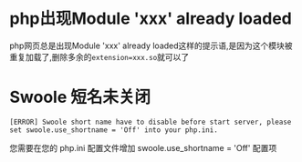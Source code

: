 # php出现Module 'xxx' already loaded
php网页总是出现Module 'xxx' already loaded这样的提示语,是因为这个模块被重复加载了,删除多余的`extension=xxx.so`就可以了

# Swoole 短名未关闭
```shell
[ERROR] Swoole short name have to disable before start server, please set swoole.use_shortname = 'Off' into your php.ini.
```
您需要在您的 php.ini 配置文件增加 swoole.use_shortname = 'Off' 配置项
